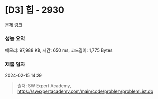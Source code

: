 # [D3] 힙 - 2930 

[문제 링크](https://swexpertacademy.com/main/code/problem/problemDetail.do?contestProbId=AV-Tj7ya3jYDFAXr) 

### 성능 요약

메모리: 97,988 KB, 시간: 650 ms, 코드길이: 1,775 Bytes

### 제출 일자

2024-02-15 14:29



> 출처: SW Expert Academy, https://swexpertacademy.com/main/code/problem/problemList.do